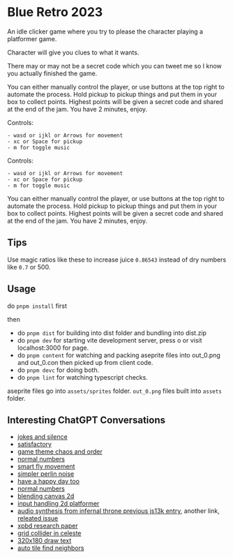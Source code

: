 # Blue Retro 2023

An idle clicker game where you try to please the character playing a platformer game.

Character will give you clues to what it wants. 

There may or may not be a secret code which you can tweet me so I know you actually finished the game.

You can either manually control the player, or use buttons at the top right to automate the process. Hold pickup to pickup things and put them in your box to collect points. Highest points will be given a secret code and shared at the end of the jam. You have 2 minutes, enjoy.

  Controls:

    - wasd or ijkl or Arrows for movement
    - xc or Space for pickup
    - m for toggle music

  Controls:

    - wasd or ijkl or Arrows for movement
    - xc or Space for pickup
    - m for toggle music

You can either manually control the player, or use buttons at the top right to automate the process. Hold pickup to pickup things and put them in your box to collect points. Highest points will be given a secret code and shared at the end of the jam. You have 2 minutes, enjoy.

## Tips

Use magic ratios like these to increase juice `0.86543` instead of dry numbers like `0.7` or 500.


## Usage

do `pnpm install` first

then

- do `pnpm dist` for building into dist folder and bundling into dist.zip
- do `pnpm dev` for starting vite development server, press o or visit localhost:3000 for page.
- do `pnpm content` for watching and packing aseprite files into out_0.png and out_0.con then picked up from client code.
- do `pnpm devc` for doing both.
- do `pnpm lint` for watching typescript checks.

aseprite files go into `assets/sprites` folder. `out_0.png` files built into `assets` folder.


## Interesting ChatGPT Conversations
- [jokes and silence](https://chat.openai.com/share/98466d46-7fae-4478-9bae-5383720790e4)
- [satisfactory](https://chat.openai.com/share/08945156-4feb-4c3e-ae9c-fb66ef9e89f8)
- [game theme chaos and order](https://chat.openai.com/share/9cef6b75-dfcd-4ff3-9b3f-b3f7bbc8c0db)
- [normal numbers](https://chat.openai.com/share/6b1f9b25-7922-4a01-b10c-a8e1f18ee27a)
- [smart fly movement](https://chat.openai.com/share/27f6085e-3911-4944-b805-580f9aeb007a)
- [simpler perlin noise](https://chat.openai.com/share/37a84a0b-9180-48df-9e2f-e49fb887a5bd)
- [have a happy day too](https://chat.openai.com/share/9e8b39b4-23fb-41f6-82c7-5b3c42c09dcb)
- [normal numbers](https://chat.openai.com/share/fdf4ffef-13ac-4e6c-9ba6-4d3915e7184d)
- [blending canvas 2d](https://chat.openai.com/share/9f0fbf85-231c-4c08-a912-4457e9c5f0b7)
- [input handling 2d platformer](https://chat.openai.com/share/e35a861b-0d02-4f28-897f-d1afb5a6b95e)
- [audio synthesis from infernal throne previous js13k entry](https://chat.openai.com/share/957a3f2c-2d05-4ed2-885c-3c8af7c7caf9), another link, [releated issue](https://github.com/arikwex/infernal-sigil/issues/2)
- [xpbd research paper](https://chat.openai.com/share/ca063af5-3bc5-4b23-98f1-ffa385a3d7bd)
- [grid collider in celeste](https://chat.openai.com/share/8acb4217-a7c8-4d0f-b195-976dff67661c)
- [320x180 draw text](https://chat.openai.com/share/5a07abdb-a8d7-446e-80c4-7adea4badd7f)
- [auto tile find neighbors](https://chat.openai.com/share/ff6e1910-1ecf-4556-81f4-5b9e084fd962)
